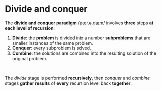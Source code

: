 # Divide and conquer
The **divide and conquer paradigm** /ˈpær.ə.daɪm/ involves **three** steps **at each level of recursion**:
1. **Divide**: the **problem** is divided into a number **subproblems** that are smaller instances of the same problem.
2. **Conquer**: every subproblem is solved.
3. **Combine**: the solutions are combined into the resulting solution of the original problem.

<br>

The *divide* stage is performed **recursively**, then *conquer* and *combine* stages **gather results** of **every** recursion level back **together**.
